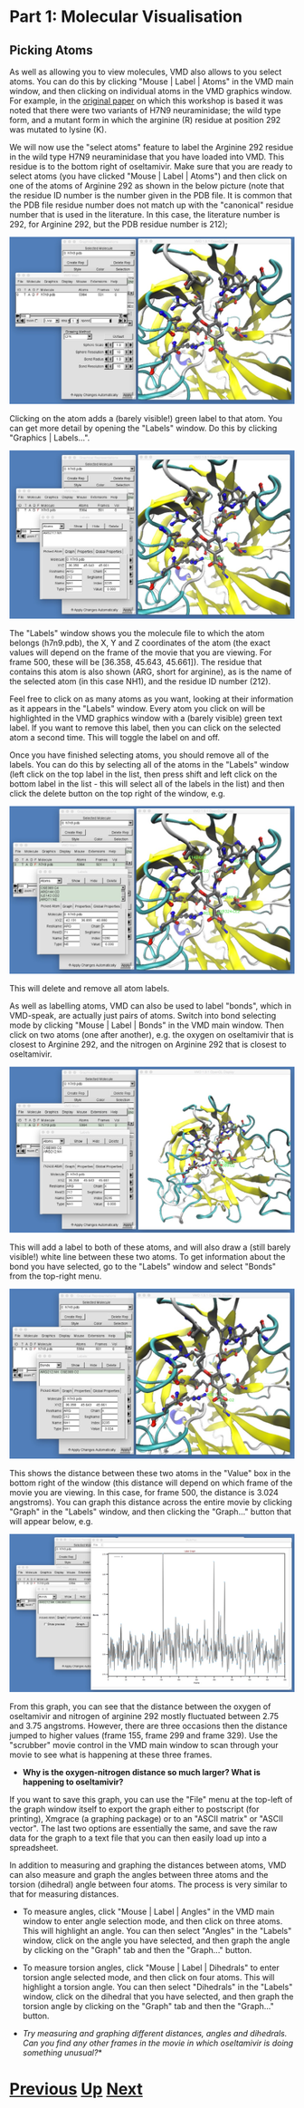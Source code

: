 # Part 1: Molecular Visualisation
## Picking Atoms

As well as allowing you to view molecules, VMD also allows to you select atoms. You can do this by clicking "Mouse | Label | Atoms" in the VMD main window, and then clicking on individual atoms in the VMD graphics window. For example, in the [original paper](http://www.nature.com/srep/2013/131220/srep03561/full/srep03561.html) on which this workshop is based it was noted that there were two variants of H7N9 neuraminidase; the wild type form, and a mutant form in which the arginine (R) residue at position 292 was mutated to lysine (K).

We will now use the "select atoms" feature to label the Arginine 292 residue in the wild type H7N9 neuraminidase that you have loaded into VMD. This residue is to the bottom right of oseltamivir. Make sure that you are ready to select atoms (you have clicked "Mouse | Label | Atoms") and then click on one of the atoms of Arginine 292 as shown in the below picture (note that the residue ID number is the number given in the PDB file. It is common that the PDB file residue number does not match up with the "canonical" residue number that is used in the literature. In this case, the literature number is 292, for Arginine 292, but the PDB residue number is 212);

![Image showing picking of atom](vmd_picking1.jpg)

Clicking on the atom adds a (barely visible!) green label to that atom. You can get more detail by opening the "Labels" window. Do this by clicking "Graphics | Labels...".

![Image showing labels window](vmd_picking2.jpg)

The "Labels" window shows you the molecule file to which the atom belongs (h7n9.pdb), the X, Y and Z coordinates of the atom (the exact values will depend on the frame of the movie that you are viewing. For frame 500, these will be [36.358, 45.643, 45.661]). The residue that contains this atom is also shown (ARG, short for arginine), as is the name of the selected atom (in this case NH1), and the residue ID number (212).

Feel free to click on as many atoms as you want, looking at their information as it appears in the "Labels" window. Every atom you click on will be highlighted in the VMD graphics window with a (barely visible) green text label. If you want to remove this label, then you can click on the selected atom a second time. This will toggle the label on and off.

Once you have finished selecting atoms, you should remove all of the labels. You can do this by selecting all of the atoms in the "Labels" window (left click on the top label in the list, then press shift and left click on the bottom label in the list - this will select all of the labels in the list) and then click the delete button on the top right of the window, e.g.

![Image showing deleting labels](vmd_picking3.jpg)
 
This will delete and remove all atom labels.

As well as labelling atoms, VMD can also be used to label "bonds", which in VMD-speak, are actually just pairs of atoms. Switch into bond selecting mode by clicking "Mouse | Label | Bonds" in the VMD main window. Then click on two atoms (one after another), e.g. the oxygen on oseltamivir that is closest to Arginine 292, and the nitrogen on Arginine 292 that is closest to oseltamivir.

![Image showing selecting bond](vmd_picking4.jpg)

This will add a label to both of these atoms, and will also draw a (still barely visible!) white line between these two atoms. To get information about the bond you have selected, go to the "Labels" window and select "Bonds" from the top-right menu.

![Image showing bond label](vmd_picking5.jpg)

This shows the distance between these two atoms in the "Value" box in the bottom right of the window (this distance will depend on which frame of the movie you are viewing. In this case, for frame 500, the distance is 3.024 angstroms). You can graph this distance across the entire movie by clicking "Graph" in the "Labels" window, and then clicking the "Graph..." button that will appear below, e.g.

![Image showing bond graph](vmd_picking6.jpg)

From this graph, you can see that the distance between the oxygen of oseltamivir and nitrogen of arginine 292 mostly fluctuated between 2.75 and 3.75 angstroms. However, there are three occasions then the distance jumped to higher values (frame 155, frame 299 and frame 329). Use the "scrubber" movie control in the VMD main window to scan through your movie to see what is happening at these three frames.

* **Why is the oxygen-nitrogen distance so much larger? What is happening to oseltamivir?**

If you want to save this graph, you can use the "File" menu at the top-left of the graph window itself to export the graph either to postscript (for printing), Xmgrace (a graphing package) or to an "ASCII matrix" or "ASCII vector". The last two options are essentially the same, and save the raw data for the graph to a text file that you can then easily load up into a spreadsheet.

In addition to measuring and graphing the distances between atoms, VMD can also measure and graph the angles between three atoms and the torsion (dihedral) angle between four atoms. The process is very similar to that for measuring distances. 

* To measure angles, click "Mouse | Label | Angles" in the VMD main window to enter angle selection mode, and then click on three atoms. This will highlight an angle. You can then select "Angles" in the "Labels" window, click on the angle you have selected, and then graph the angle by clicking on the "Graph" tab and then the "Graph..." button. 
* To measure torsion angles, click "Mouse | Label | Dihedrals" to enter torsion angle selected mode, and then click on four atoms. This will highlight a torsion angle. You can then select "Dihedrals" in the "Labels" window, click on the dihedral that you have selected, and then graph the torsion angle by clicking on the "Graph" tab and then the "Graph..." button.

* *Try measuring and graphing different distances, angles and dihedrals. Can you find any other frames in the movie in which oseltamivir is doing something unusual?**

# [Previous](movies.md) [Up](README.md) [Next](comparing.md)
